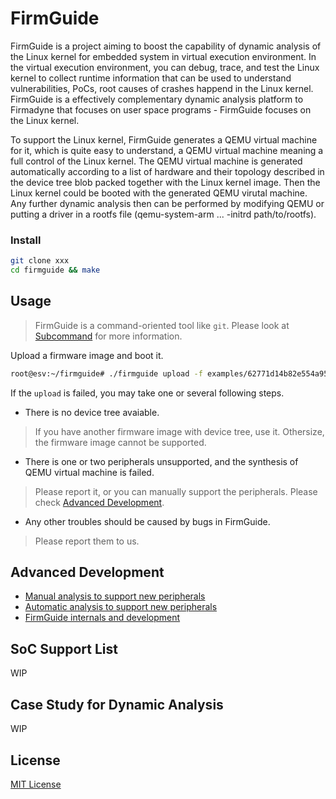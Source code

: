 # FirmGuide

FirmGuide is a project aiming to boost the capability of dynamic analysis
of the Linux kernel for embedded system in virtual execution environment.
In the virtual execution environment, you can debug, trace, and test
the Linux kernel to collect runtime information that can be used to
understand vulnerabilities, PoCs, root causes of crashes happend in the Linux kernel.
FirmGuide is a effectively complementary dynamic analysis platform to Firmadyne
that focuses on user space programs - FirmGuide focuses on the Linux kernel.

To support the Linux kernel, FirmGuide generates a QEMU virtual machine for it,
which is quite easy to understand,
a QEMU virtual machine meaning a full control of the Linux kernel.
The QEMU virtual machine is generated automatically according to a list of hardware
and their topology described in the device tree blob packed together with the Linux kernel image.
Then the Linux kernel could be booted with the generated QEMU virutal machine.
Any further dynamic analysis then can be performed by modifying QEMU or
putting a driver in a rootfs file (qemu-system-arm ... -initrd path/to/rootfs).

### Install

```bash
git clone xxx
cd firmguide && make
```

## Usage

> FirmGuide is a command-oriented tool like `git`.
Please look at [Subcommand](doc/Subcommand.md) for more information.

Upload a firmware image and boot it.

```bash
root@esv:~/firmguide# ./firmguide upload -f examples/62771d14b82e554a95d048af99866c404acb196f.bin
```

If the `upload` is failed, you may take one or several following steps.

+ There is no device tree avaiable.
> If you have another firmware image with device tree, use it.
Othersize, the firmware image cannot be supported.

+ There is one or two peripherals unsupported, and the synthesis of QEMU virtual machine is failed.
> Please report it, or you can manually support the peripherals.
Please check [Advanced Development](#advanced-development).

+ Any other troubles should be caused by bugs in FirmGuide.
> Please report them to us.

## Advanced Development

+ [Manual analysis to support new peripherals](#)
+ [Automatic analysis to support new peripherals](#)
+ [FirmGuide internals and development](doc/Development.md#table-of-contents)

## SoC Support List

WIP

## Case Study for Dynamic Analysis

WIP

## License
[MIT License](./LICENSE)
